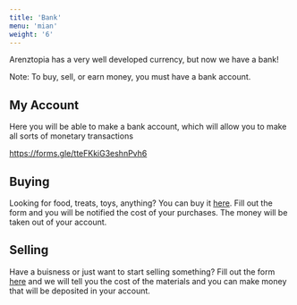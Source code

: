 ```yaml
---
title: 'Bank'
menu: 'mian'
weight: '6'
---
```


Arenztopia has a very well developed currency, but now we have a bank! 

Note: To buy, sell, or earn money, you must have a bank account.


## My Account

Here you will be able to make a bank account, which will allow you to make all sorts of monetary transactions

https://forms.gle/tteFKkiG3eshnPvh6

## Buying
Looking for food, treats, toys, anything? You can buy it [here](
https://forms.gle/T5LMgeBZ724sdPAi8). Fill out the form and you will be notified the cost of your purchases. The money will be taken out of your account.

## Selling
Have a buisness or just want to start selling something? Fill out the form [here](https://forms.gle/3JZFU8iSrwuWwqJq6) and we will tell you the cost of the materials and you can make money that will be deposited in your account.
